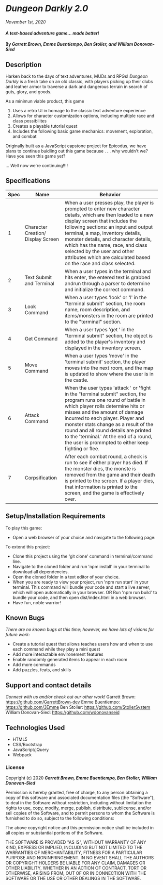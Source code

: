 # _Dungeon Darkly 2.0_

_November 1st, 2020_

#### _A text-based adventure game... made better!_

#### By _**Garrett Brown, Emme Buentiempo, Ben Stoller, and William Donovan-Sied**_

## Description

Harken back to the days of text adventures, MUDs and RPGs! _Dungeon Darkly_
is a fresh take on an old classic, with players picking up their
clubs and leather armor to traverse a dark and dangerous terrain in search
of guts, glory, and goods. 

As a minimun viable product, this game 
1. Uses a retro UI in homage to the classic text adventure experience
2. Allows for character customization options, including multiple race and class possibilites
3. Creates a playable tutorial quest
4. Includes the following basic game mechanics: movement, exploration, and combat

Originally built as a JavaScript capstone project for Epicodus, we have plans to continue buidling out this game because . . . why wouldn't we? Have you seen this game yet?

... Well now we're continuing!!!!

## Specifications
| Spec | Name | Behavior |
| -----| ----- | ----- |
| 1 | Character Creation/ Display Screen | When a user presses play, the player is prompted to enter new character details, which are then loaded to a new display screen  that includes the following sections: an input and output terminal, a map, inventory details, monster details, and character details, which has the name, race, and class selected by the user and other attributes which are calculated based on the race and class selected.|
| 2| Text Submit and Terminal | When a user types in the terminal and hits enter, the entered text is grabbed andrun through a parser to determine and initialize the correct command. |
| 3 | Look Command  | When a user types 'look' or 'l' in the "terminal submit" section, the room name, room description, and items/monsters in the room are printed to the "terminal" section. |
| 4 | Get Command | When a user types 'get <object>' in the "terminal submit" section, the object is added to the player's inventory and displayed in the inventory screen. |
| 5 | Move Command | When a user types 'move' in the 'terminal submit' section, the player moves into the next room, and the map is updated to show where the user is in the castle. |
| 6 | Attack Command | When the user types 'attack <object>' or 'fight <object> in the "terminal submit" section, the program runs one round of battle in which player rolls determine hits or misses and the amount of damage incurred to each player. Player and monster stats change as a result of the round and all round details are printed to the 'terminal.' At the end of a round, the user is prommpted to either keep fighting or flee.|
| 7 | Corpsification | After each combat round, a check is run to see if either player has died. If the monster dies, the monste is removed from the game and their death is printed to the screen. If a player dies, that information is printed to the screen, and the game is effectively over. |


## Setup/Installation Requirements

To play this game:
* Open a web browser of your choice and navigate to the following page:

To extend this project:
* Clone this project using the 'git clone' command in terminal/command line.
* Navigate to the cloned folder and run 'npm install' in your terminal to download all dependencies.
* Open the cloned folder in a text editor of your choice.
* When you are ready to view your project, run 'npm run start' in your terminal. This command will bundle your code and start a live server, which will open automatically in your browser.
OR
Run 'npm run build' to bundle your code, and then open dist/index.html in a web browser.
* Have fun, noble warrior!

## Known Bugs

_There are no known bugs at this time; however, we have lots of visions for future work:_
* Create a tutorial quest that allows teaches users how and when to use each command while they play a mini quest
* Add more interactable environement features
* Enable randomly generated items to appear in each room
* Add more commands
* Add puzzles, feats, and skills

## Support and contact details

_Connect with us and/or check out our other work!_
Garrett Brown:      https://github.com/GarrettBrown-dev
Emme Buentiempo:    https://github.com/3Emme
Ben Stoller:        https://github.com/StollerSystem
William Donovan-Sied: https://github.com/wdonovanseid

## Technologies Used

* HTML5
* CSS/Bootstrap
* JavaScript/jQuery
* Webpack

### License

Copyright (c) 2020 **_Garrett Brown, Emme Buentiempo, Ben Stoller, William Donovan-Sied_**

Permission is hereby granted, free of charge, to any person obtaining a copy of this software and associated documentation files (the "Software"), to deal in the Software without restriction, including without limitation the rights to use, copy, modify, merge, publish, distribute, sublicense, and/or sell copies of the Software, and to permit persons to whom the Software is furnished to do so, subject to the following conditions:

The above copyright notice and this permission notice shall be included in all copies or substantial portions of the Software.

THE SOFTWARE IS PROVIDED "AS IS", WITHOUT WARRANTY OF ANY KIND, EXPRESS OR IMPLIED, INCLUDING BUT NOT LIMITED TO THE WARRANTIES OF MERCHANTABILITY, FITNESS FOR A PARTICULAR PURPOSE AND NONINFRINGEMENT. IN NO EVENT SHALL THE AUTHORS OR COPYRIGHT HOLDERS BE LIABLE FOR ANY CLAIM, DAMAGES OR OTHER LIABILITY, WHETHER IN AN ACTION OF CONTRACT, TORT OR OTHERWISE, ARISING FROM, OUT OF OR IN CONNECTION WITH THE SOFTWARE OR THE USE OR OTHER DEALINGS IN THE SOFTWARE.
